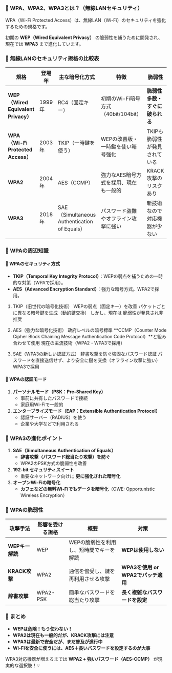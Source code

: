 ### **📌 WPA、WPA2、WPA3とは？（無線LANセキュリティ）**

WPA（Wi-Fi Protected Access）は、無線LAN（Wi-Fi）のセキュリティを強化するための規格です。

初期の **WEP（Wired Equivalent Privacy）** の脆弱性を補うために開発され、現在では **WPA3** まで進化しています。


### **📌 無線LANのセキュリティ規格の比較表**

| **規格**  | **登場年** | **主な暗号化方式** | **特徴** | **脆弱性** |
|-----------|---------|----------------|------------|------------|
| **WEP（Wired Equivalent Privacy）** | 1999年 | RC4（固定キー） | 初期のWi-Fi暗号方式（40bit/104bit） | **脆弱性多数・すぐに破られる** |
| **WPA（Wi-Fi Protected Access）** | 2003年 | TKIP（一時鍵を使う） | WEPの改善版・一時鍵を使い暗号強化 | TKIPも脆弱性が発見されている |
| **WPA2** | 2004年 | AES（CCMP） | 強力なAES暗号方式を採用、現在も一般的 | KRACK攻撃のリスクあり |
| **WPA3** | 2018年 | SAE（Simultaneous Authentication of Equals） | パスワード盗難やオフライン攻撃に強い | 新技術なので対応機器が少ない |



### **📌 WPAの周辺知識**
#### 🔹 **WPAのセキュリティ方式**
- **TKIP（Temporal Key Integrity Protocol）**：WEPの弱点を補うための一時的な対策（WPAで採用）。
- **AES（Advanced Encryption Standard）**：強力な暗号方式。WPA2で採用。

1. TKIP（旧世代の暗号化技術）
WEPの弱点（固定キー）を改善
パケットごとに異なる暗号鍵を生成（動的鍵交換）
しかし、現在は 脆弱性が発見され非推奨

2. AES（強力な暗号化技術）
政府レベルの暗号標準
**CCMP（Counter Mode Cipher Block Chaining Message Authentication Code Protocol）**と組み合わせて使用
現在の主流技術（WPA2・WPA3で採用）

3. SAE（WPA3の新しい認証方式）
辞書攻撃を防ぐ強固なパスワード認証
パスワードを直接送信せず、より安全に鍵を交換（オフライン攻撃に強い）
WPA3で採用


#### 🔹 **WPAの認証モード**
1. **パーソナルモード（PSK：Pre-Shared Key）**  
   - 事前に共有したパスワードで接続  
   - 家庭用Wi-Fiで一般的  
2. **エンタープライズモード（EAP：Extensible Authentication Protocol）**  
   - 認証サーバー（RADIUS）を使う  
   - 企業や大学などで利用される  



### **📌 WPA3の進化ポイント**
1. **SAE（Simultaneous Authentication of Equals）**
   - **辞書攻撃（パスワード総当たり攻撃）を防ぐ**
   - WPA2のPSK方式の脆弱性を改善
2. **192-bit セキュリティスイート**
   - 重要なネットワーク向けに **更に強化された暗号化**
3. **オープンWi-Fiの暗号化**
   - **カフェなどの無料Wi-Fiでもデータを暗号化**（OWE: Opportunistic Wireless Encryption）


### **📌 WPAの脆弱性**
| **攻撃手法** | **影響を受ける規格** | **概要** | **対策** |
|-------------|----------------|---------|--------|
| **WEPキー解読** | WEP | WEPの脆弱性を利用し、短時間でキーを解読 | **WEPは使用しない** |
| **KRACK攻撃** | WPA2 | 通信を傍受し、鍵を再利用させる攻撃 | **WPA3を使用 or WPA2でパッチ適用** |
| **辞書攻撃** | WPA2-PSK | 簡単なパスワードを総当たり攻撃 | **長く複雑なパスワードを設定** |



### **📌 まとめ**
- **WEPは危険！もう使わない！**
- **WPA2は現在も一般的だが、KRACK攻撃には注意**
- **WPA3は最新で安全だが、まだ普及が進行中**
- **Wi-Fiを安全に使うには、AES＋長いパスワードを設定するのが大事**

WPA3対応機器が増えるまでは **WPA2 + 強いパスワード（AES-CCMP）** が現実的な選択肢！💡
